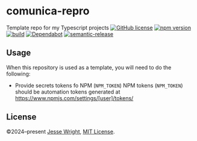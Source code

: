 # comunica-repro
Template repo for my Typescript projects
[![GitHub license](https://img.shields.io/github/license/jeswr/comunica-repro.svg)](https://github.com/jeswr/comunica-repro/blob/master/LICENSE)
[![npm version](https://img.shields.io/npm/v/@jeswr/comunica-repro.svg)](https://www.npmjs.com/package/@jeswr/comunica-repro)
[![build](https://img.shields.io/github/actions/workflow/status/jeswr/comunica-repro/nodejs.yml?branch=main)](https://github.com/jeswr/comunica-repro/tree/main/)
[![Dependabot](https://badgen.net/badge/Dependabot/enabled/green?icon=dependabot)](https://dependabot.com/)
[![semantic-release](https://img.shields.io/badge/%20%20%F0%9F%93%A6%F0%9F%9A%80-semantic--release-e10079.svg)](https://github.com/semantic-release/semantic-release)

## Usage
When this repository is used as a template, you will need to do the following:
 - Provide secrets tokens fo NPM (`NPM_TOKEN`)
   NPM tokens (`NPM_TOKEN`) should be automation tokens generated at https://www.npmjs.com/settings/[user]/tokens/

## License
©2024–present
[Jesse Wright](https://github.com/jeswr),
[MIT License](https://github.com/jeswr/comunica-repro/blob/master/LICENSE).
